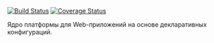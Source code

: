 [![Build Status](https://travis-ci.org/barsgroup/barsup-core.svg?branch=master)](https://travis-ci.org/barsgroup/barsup-core)
[![Coverage Status](https://img.shields.io/coveralls/barsgroup/barsup-core.svg)](https://coveralls.io/r/barsgroup/barsup-core?branch=master)

Ядро платформы для Web-приложений на основе декларативных конфигураций.